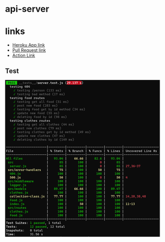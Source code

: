 # api-server


# links
 * [Heroku App link](https://nedal-api-server.herokuapp.com/)
 * [Pull Request link](https://github.com/NedalAlQaisi/api-server/pull/1)
 * [Action Link](https://github.com/NedalAlQaisi/api-server/actions)

## Test
![](./assets/test.png)
